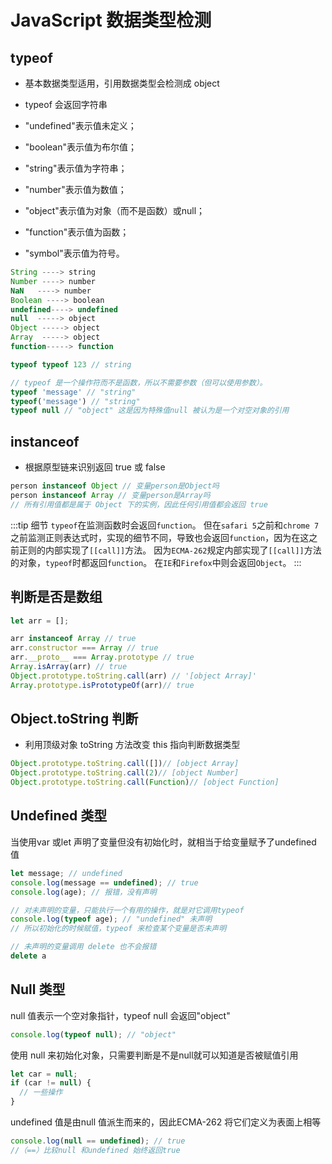 # JavaScript 数据类型检测

## typeof 

- 基本数据类型适用，引用数据类型会检测成 object
- typeof 会返回字符串

- "undefined"表示值未定义；
- "boolean"表示值为布尔值；
- "string"表示值为字符串；
- "number"表示值为数值；
- "object"表示值为对象（而不是函数）或null；
- "function"表示值为函数；
- "symbol"表示值为符号。

```js
String ----> string
Number ----> number
NaN   ----> number
Boolean ----> boolean
undefined----> undefined
null  -----> object
Object -----> object
Array  -----> object
function-----> function

typeof typeof 123 // string

// typeof 是一个操作符而不是函数，所以不需要参数（但可以使用参数）。
typeof 'message' // "string"
typeof('message') // "string"
typeof null // "object" 这是因为特殊值null 被认为是一个对空对象的引用
```

## instanceof 

- 根据原型链来识别返回 true 或 false

```js
person instanceof Object // 变量person是Object吗
person instanceof Array // 变量person是Array吗
// 所有引用值都是属于 Object 下的实例，因此任何引用值都会返回 true
```

:::tip 细节
`typeof`在监测函数时会返回`function`。
但在`safari 5`之前和`chrome 7`之前监测正则表达式时，实现的细节不同，导致也会返回`function`，因为在这之前正则的内部实现了`[[call]]`方法。
因为`ECMA-262`规定内部实现了`[[call]]`方法的对象，`typeof`时都返回`function`。
在`IE`和`Firefox`中则会返回`Object`。
:::


## 判断是否是数组

```js
let arr = [];

arr instanceof Array // true
arr.constructor === Array // true
arr.__proto__ === Array.prototype // true
Array.isArray(arr) // true
Object.prototype.toString.call(arr) // '[object Array]'
Array.prototype.isPrototypeOf(arr)// true
```

## Object.toString 判断

- 利用顶级对象 toString 方法改变 this 指向判断数据类型

```js
Object.prototype.toString.call([])// [object Array]
Object.prototype.toString.call(2)// [object Number]
Object.prototype.toString.call(Function)// [object Function]
```

## Undefined 类型
当使用var 或let 声明了变量但没有初始化时，就相当于给变量赋予了undefined 值

```js
let message; // undefined
console.log(message == undefined); // true
console.log(age); // 报错，没有声明

// 对未声明的变量，只能执行一个有用的操作，就是对它调用typeof
console.log(typeof age); // "undefined" 未声明
// 所以初始化的时候赋值，typeof 来检查某个变量是否未声明

// 未声明的变量调用 delete 也不会报错
delete a
```

## Null 类型

null 值表示一个空对象指针，typeof null 会返回"object"
```js
console.log(typeof null); // "object"
```
使用 null 来初始化对象，只需要判断是不是null就可以知道是否被赋值引用
```js
let car = null;
if (car != null) {
  // 一些操作
}
```
undefined 值是由null 值派生而来的，因此ECMA-262 将它们定义为表面上相等
```js
console.log(null == undefined); // true 
//（==）比较null 和undefined 始终返回true
```